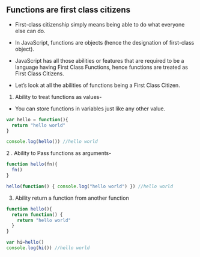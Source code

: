 

## Functions are first class citizens


- First-class citizenship simply means being able to do what everyone else can do.
- In JavaScript, functions are objects (hence the designation of first-class object).
- JavaScript has all those abilities or features that are required to be a language having First Class Functions, hence functions are treated as First Class Citizens.

- Let’s look at all the abilities of functions being a First Class Citizen.


1. Ability to treat functions as values-
- You can store functions in variables just like any other value.

```js
var hello = function(){
  return "hello world"
}

console.log(hello()) //hello world
```

2 .  Ability to Pass functions as arguments-

```js
function hello(fn){
  fn()
}

hello(function() { console.log("hello world") }) //hello world
```
3. Ability return a function from another function

```js
function hello(){
  return function() {
    return "hello world"
  }
}

var hi=hello()
console.log(hi()) //hello world
```

